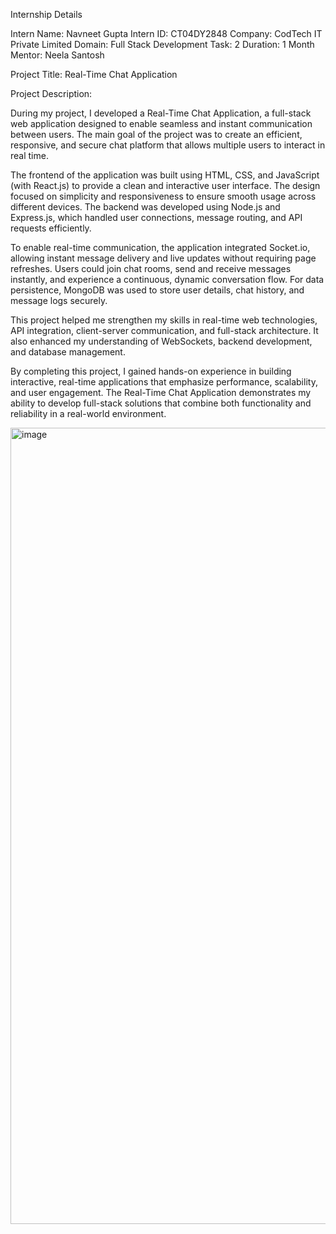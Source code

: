 Internship Details

Intern Name: Navneet Gupta
Intern ID: CT04DY2848
Company: CodTech IT Private Limited
Domain: Full Stack Development
Task: 2
Duration: 1 Month
Mentor: Neela Santosh

Project Title: Real-Time Chat Application


Project Description:

During my project, I developed a Real-Time Chat Application, a full-stack web application designed to enable seamless and instant communication between users. The main goal of the project was to create an efficient, responsive, and secure chat platform that allows multiple users to interact in real time.

The frontend of the application was built using HTML, CSS, and JavaScript (with React.js) to provide a clean and interactive user interface. The design focused on simplicity and responsiveness to ensure smooth usage across different devices. The backend was developed using Node.js and Express.js, which handled user connections, message routing, and API requests efficiently.

To enable real-time communication, the application integrated Socket.io, allowing instant message delivery and live updates without requiring page refreshes. Users could join chat rooms, send and receive messages instantly, and experience a continuous, dynamic conversation flow. For data persistence, MongoDB was used to store user details, chat history, and message logs securely.

This project helped me strengthen my skills in real-time web technologies, API integration, client-server communication, and full-stack architecture. It also enhanced my understanding of WebSockets, backend development, and database management.

By completing this project, I gained hands-on experience in building interactive, real-time applications that emphasize performance, scalability, and user engagement. The Real-Time Chat Application demonstrates my ability to develop full-stack solutions that combine both functionality and reliability in a real-world environment.


<img width="2141" height="1274" alt="image" src="https://github.com/user-attachments/assets/b0888e8f-5846-4978-8165-652c9c67f918" />
